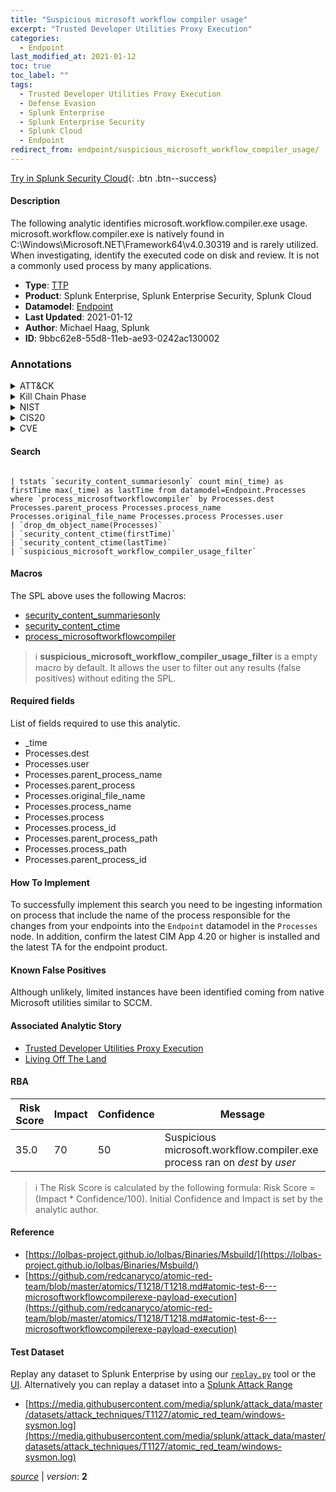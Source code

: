 ```yaml
---
title: "Suspicious microsoft workflow compiler usage"
excerpt: "Trusted Developer Utilities Proxy Execution"
categories:
  - Endpoint
last_modified_at: 2021-01-12
toc: true
toc_label: ""
tags:
  - Trusted Developer Utilities Proxy Execution
  - Defense Evasion
  - Splunk Enterprise
  - Splunk Enterprise Security
  - Splunk Cloud
  - Endpoint
redirect_from: endpoint/suspicious_microsoft_workflow_compiler_usage/
---
```




[Try in Splunk Security Cloud](https://www.splunk.com/en_us/cyber-security.html){: .btn .btn--success}

#### Description

The following analytic identifies microsoft.workflow.compiler.exe usage. microsoft.workflow.compiler.exe is natively found in C:\Windows\Microsoft.NET\Framework64\v4.0.30319 and is rarely utilized. When investigating, identify the executed code on disk and review. It is not a commonly used process by many applications.

- **Type**: [TTP](https://github.com/splunk/security_content/wiki/Detection-Analytic-Types)
- **Product**: Splunk Enterprise, Splunk Enterprise Security, Splunk Cloud
- **Datamodel**: [Endpoint](https://docs.splunk.com/Documentation/CIM/latest/User/Endpoint)
- **Last Updated**: 2021-01-12
- **Author**: Michael Haag, Splunk
- **ID**: 9bbc62e8-55d8-11eb-ae93-0242ac130002

### Annotations
<details>
  <summary>ATT&CK</summary>

<div markdown="1">

#### [ATT&CK](https://attack.mitre.org/)

| ID          | Technique   | Tactic         |
| ----------- | ----------- |--------------- |
| [T1127](https://attack.mitre.org/techniques/T1127/) | Trusted Developer Utilities Proxy Execution | Defense Evasion |

</div>
</details>


<details>
  <summary>Kill Chain Phase</summary>

<div markdown="1">

* Exploitation


</div>
</details>


<details>
  <summary>NIST</summary>

<div markdown="1">

* PR.PT
* DE.CM



</div>
</details>

<details>
  <summary>CIS20</summary>

<div markdown="1">

* CIS 8



</div>
</details>

<details>
  <summary>CVE</summary>

<div markdown="1">


</div>
</details>


#### Search

```

| tstats `security_content_summariesonly` count min(_time) as firstTime max(_time) as lastTime from datamodel=Endpoint.Processes where `process_microsoftworkflowcompiler` by Processes.dest Processes.parent_process Processes.process_name Processes.original_file_name Processes.process Processes.user 
| `drop_dm_object_name(Processes)` 
| `security_content_ctime(firstTime)` 
| `security_content_ctime(lastTime)` 
| `suspicious_microsoft_workflow_compiler_usage_filter`
```

#### Macros
The SPL above uses the following Macros:
* [security_content_summariesonly](https://github.com/splunk/security_content/blob/develop/macros/security_content_summariesonly.yml)
* [security_content_ctime](https://github.com/splunk/security_content/blob/develop/macros/security_content_ctime.yml)
* [process_microsoftworkflowcompiler](https://github.com/splunk/security_content/blob/develop/macros/process_microsoftworkflowcompiler.yml)

> :information_source:
> **suspicious_microsoft_workflow_compiler_usage_filter** is a empty macro by default. It allows the user to filter out any results (false positives) without editing the SPL.



#### Required fields
List of fields required to use this analytic.
* _time
* Processes.dest
* Processes.user
* Processes.parent_process_name
* Processes.parent_process
* Processes.original_file_name
* Processes.process_name
* Processes.process
* Processes.process_id
* Processes.parent_process_path
* Processes.process_path
* Processes.parent_process_id



#### How To Implement
To successfully implement this search you need to be ingesting information on process that include the name of the process responsible for the changes from your endpoints into the `Endpoint` datamodel in the `Processes` node. In addition, confirm the latest CIM App 4.20 or higher is installed and the latest TA for the endpoint product.
#### Known False Positives
Although unlikely, limited instances have been identified coming from native Microsoft utilities similar to SCCM.

#### Associated Analytic Story
* [Trusted Developer Utilities Proxy Execution](/stories/trusted_developer_utilities_proxy_execution)
* [Living Off The Land](/stories/living_off_the_land)




#### RBA

| Risk Score  | Impact      | Confidence   | Message      |
| ----------- | ----------- |--------------|--------------|
| 35.0 | 70 | 50 | Suspicious microsoft.workflow.compiler.exe process ran on $dest$ by $user$ |


> :information_source:
> The Risk Score is calculated by the following formula: Risk Score = (Impact * Confidence/100). Initial Confidence and Impact is set by the analytic author.


#### Reference

* [https://lolbas-project.github.io/lolbas/Binaries/Msbuild/](https://lolbas-project.github.io/lolbas/Binaries/Msbuild/)
* [https://github.com/redcanaryco/atomic-red-team/blob/master/atomics/T1218/T1218.md#atomic-test-6---microsoftworkflowcompilerexe-payload-execution](https://github.com/redcanaryco/atomic-red-team/blob/master/atomics/T1218/T1218.md#atomic-test-6---microsoftworkflowcompilerexe-payload-execution)



#### Test Dataset
Replay any dataset to Splunk Enterprise by using our [`replay.py`](https://github.com/splunk/attack_data#using-replaypy) tool or the [UI](https://github.com/splunk/attack_data#using-ui).
Alternatively you can replay a dataset into a [Splunk Attack Range](https://github.com/splunk/attack_range#replay-dumps-into-attack-range-splunk-server)

* [https://media.githubusercontent.com/media/splunk/attack_data/master/datasets/attack_techniques/T1127/atomic_red_team/windows-sysmon.log](https://media.githubusercontent.com/media/splunk/attack_data/master/datasets/attack_techniques/T1127/atomic_red_team/windows-sysmon.log)



[*source*](https://github.com/splunk/security_content/tree/develop/detections/endpoint/suspicious_microsoft_workflow_compiler_usage.yml) \| *version*: **2**